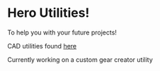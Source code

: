 # Hero Utilities!
To help you with your future projects!

CAD utilities found [here](https://cad.onshape.com/documents/8e83f83d8b42b59539b97f6f/w/cf64089bb8ef87dc1de6fea3/e/7d0aeeedd9cee8e819952242?renderMode=0&uiState=668622971ccbe10d719334e0)

Currently working on a custom gear creator utility
